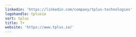 ```yaml
---
linkedin: 'https://linkedin.com/company/tplus-technologies'
logohandle: tplusio
sort: tplus
title: T+
website: 'https://www.tplus.io/'
---
```


